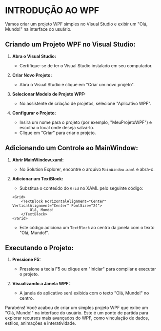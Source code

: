 # INTRODUÇÃO AO WPF
Vamos criar um projeto WPF simples no Visual Studio e exibir um "Olá, Mundo!" na interface do usuário.

## Criando um Projeto WPF no Visual Studio:
1. **Abra o Visual Studio:**
   - Certifique-se de ter o Visual Studio instalado em seu computador.

2. **Criar Novo Projeto:**
   - Abra o Visual Studio e clique em "Criar um novo projeto".

3. **Selecionar Modelo de Projeto WPF:**
   - No assistente de criação de projetos, selecione "Aplicativo WPF".

4. **Configurar o Projeto:**
   - Insira um nome para o projeto (por exemplo, "MeuProjetoWPF") e escolha o local onde deseja salvá-lo.
   - Clique em "Criar" para criar o projeto.

## Adicionando um Controle ao MainWindow:
1. **Abrir MainWindow.xaml:**
   - No Solution Explorer, encontre o arquivo `MainWindow.xaml` e abra-o.

2. **Adicionar um TextBlock:**
   - Substitua o conteúdo do `Grid` no XAML pelo seguinte código:

    ```xaml
    <Grid>
        <TextBlock HorizontalAlignment="Center" VerticalAlignment="Center" FontSize="24">
            Olá, Mundo!
        </TextBlock>
    </Grid>
    ```

   - Este código adiciona um `TextBlock` ao centro da janela com o texto "Olá, Mundo!".

## Executando o Projeto:
1. **Pressione F5:**
   - Pressione a tecla F5 ou clique em "Iniciar" para compilar e executar o projeto.

2. **Visualizando a Janela WPF:**
   - A janela do aplicativo será exibida com o texto "Olá, Mundo!" no centro.

Parabéns! Você acabou de criar um simples projeto WPF que exibe um "Olá, Mundo!" na interface do usuário. Este é um ponto de partida para explorar recursos mais avançados do WPF, como vinculação de dados, estilos, animações e interatividade.

